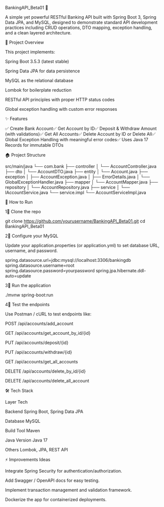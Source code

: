 BankingAPI_Beta01 🏦

A simple yet powerful RESTful Banking API built with Spring Boot 3, Spring Data JPA, and MySQL, designed to demonstrate standard API development practices including CRUD operations, DTO mapping, exception handling, and a clean layered architecture.

📂 Project Overview

This project implements:

Spring Boot 3.5.3 (latest stable)

Spring Data JPA for data persistence

MySQL as the relational database

Lombok for boilerplate reduction

RESTful API principles with proper HTTP status codes

Global exception handling with custom error responses

✨ Features

✅ Create Bank Account✅ Get Account by ID✅ Deposit & Withdraw Amount (with validations)✅ Get All Accounts✅ Delete Account by ID or Delete All✅ Global Exception Handling with meaningful error codes✅ Uses Java 17 Records for immutable DTOs

🏠 Project Structure

src/main/java
└── com.bank
    ├── controller
    │   └── AccountController.java
    ├── dto
    │   └── AccountDTO.java
    ├── entity
    │   └── Account.java
    ├── exception
    │   ├── AccountException.java
    │   ├── ErrorDetails.java
    │   └── GlobalExceptionHandler.java
    ├── mapper
    │   └── AccountMapper.java
    ├── repository
    │   └── AccountRepository.java
    ├── service
    │   └── IAccountService.java
    └── service.impl
        └── AccountServiceImpl.java

🔧 How to Run

1⃣ Clone the repo

  git clone https://github.com/yourusername/BankingAPI_Beta01.git
  cd BankingAPI_Beta01

2⃣ Configure your MySQL

  Update your application.properties (or application.yml) to set database URL, username, and password.
  
  spring.datasource.url=jdbc:mysql://localhost:3306/bankingdb
  spring.datasource.username=root
  spring.datasource.password=yourpassword
  spring.jpa.hibernate.ddl-auto=update

3⃣ Run the application

  ./mvnw spring-boot:run

4⃣ Test the endpoints

  Use Postman / cURL to test endpoints like:
  
  POST /api/accounts/add_account
  
  GET /api/accounts/get_account_by_id/{id}
  
  PUT /api/accounts/deposit/{id}
  
  PUT /api/accounts/withdraw/{id}
  
  GET /api/accounts/get_all_accounts
  
  DELETE /api/accounts/delete_by_id/{id}
  
  DELETE /api/accounts/delete_all_account

🛠️ Tech Stack

Layer                  Tech

Backend                Spring Boot, Spring Data JPA

Database               MySQL

Build Tool             Maven

Java Version           Java 17

Others                 Lombok, JPA, REST API

⚡ Improvements Ideas

Integrate Spring Security for authentication/authorization.

Add Swagger / OpenAPI docs for easy testing.

Implement transaction management and validation framework.

Dockerize the app for containerized deployments.
